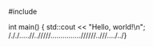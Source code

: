 #include <iostream>

int main() {
    std::cout << "Hello, world!\n";
/././.....//../////...............//////..///..../../}
